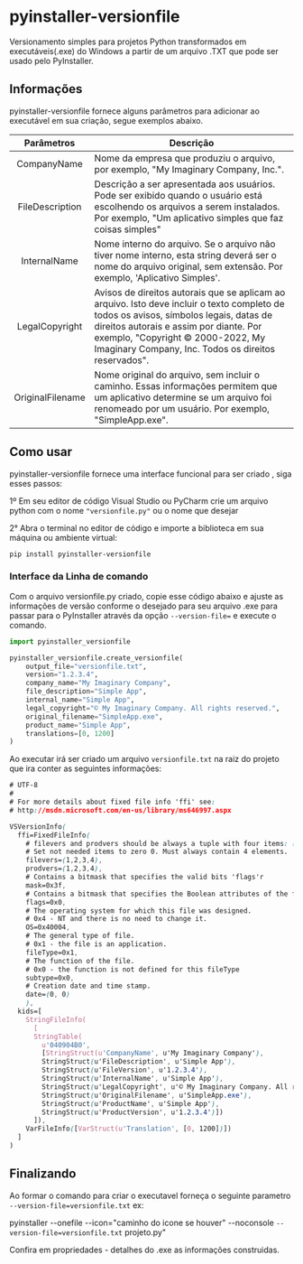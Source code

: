 # pyinstaller-versionfile

Versionamento simples para projetos  Python transformados em executáveis(.exe) do Windows a partir de um arquivo .TXT  que pode ser usado pelo PyInstaller.

## Informações
pyinstaller-versionfile fornece alguns parâmetros para adicionar ao executável em sua criação, segue exemplos abaixo.



|  Parâmetros  | Descrição                                                                                                                                                                                                                                 |
|:----------------:|---------------------------------------------------------------------------------------------------------------------------------------------------------------------------------------------------------------------------------------------|
|   CompanyName    | Nome da empresa que produziu o arquivo, por exemplo, "My Imaginary Company, Inc.".                                                                                                                 |
| FileDescription  | Descrição a ser apresentada aos usuários. Pode ser exibido quando o usuário está escolhendo os arquivos a serem instalados. Por exemplo, "Um aplicativo simples que faz coisas simples"                                                                                |
|   InternalName   | Nome interno do arquivo. Se o arquivo não tiver nome interno, esta string deverá ser o nome do arquivo original, sem extensão. Por exemplo, 'Aplicativo Simples'.                                                                                     |
|  LegalCopyright  | Avisos de direitos autorais que se aplicam ao arquivo. Isto deve incluir o texto completo de todos os avisos, símbolos legais, datas de direitos autorais e assim por diante. Por exemplo, "Copyright © 2000-2022, My Imaginary Company, Inc. Todos os direitos reservados".               |
| OriginalFilename | Nome original do arquivo, sem incluir o caminho. Essas informações permitem que um aplicativo determine se um arquivo foi renomeado por um usuário. Por exemplo, "SimpleApp.exe".
                                                              

## Como usar
pyinstaller-versionfile fornece uma interface funcional para ser criado , siga esses passos:

1º Em seu editor de código Visual Studio ou PyCharm crie um arquivo python com o nome `"versionfile.py"` ou o nome que desejar

2° Abra o terminal no editor de código e importe a biblioteca em sua máquina ou ambiente virtual:

` pip install pyinstaller-versionfile `


### Interface da Linha de comando
Com o arquivo versionfile.py criado, copie esse código abaixo e ajuste as informações de versão conforme o desejado para seu arquivo .exe para passar para o PyInstaller através da opção `--version-file=` e execute o comando.


``` Python
import pyinstaller_versionfile

pyinstaller_versionfile.create_versionfile(
    output_file="versionfile.txt",
    version="1.2.3.4",
    company_name="My Imaginary Company",
    file_description="Simple App",
    internal_name="Simple App",
    legal_copyright="© My Imaginary Company. All rights reserved.",
    original_filename="SimpleApp.exe",
    product_name="Simple App",
    translations=[0, 1200]
)
```

Ao executar irá ser criado um arquivo `versionfile.txt` na raiz do projeto que ira conter as seguintes informações:

``` CSS
# UTF-8
#
# For more details about fixed file info 'ffi' see:
# http://msdn.microsoft.com/en-us/library/ms646997.aspx

VSVersionInfo(
  ffi=FixedFileInfo(
    # filevers and prodvers should be always a tuple with four items: (1, 2, 3, 4)
    # Set not needed items to zero 0. Must always contain 4 elements.
    filevers=(1,2,3,4),
    prodvers=(1,2,3,4),
    # Contains a bitmask that specifies the valid bits 'flags'r
    mask=0x3f,
    # Contains a bitmask that specifies the Boolean attributes of the file.
    flags=0x0,
    # The operating system for which this file was designed.
    # 0x4 - NT and there is no need to change it.
    OS=0x40004,
    # The general type of file.
    # 0x1 - the file is an application.
    fileType=0x1,
    # The function of the file.
    # 0x0 - the function is not defined for this fileType
    subtype=0x0,
    # Creation date and time stamp.
    date=(0, 0)
    ),
  kids=[
    StringFileInfo(
      [
      StringTable(
        u'040904B0',
        [StringStruct(u'CompanyName', u'My Imaginary Company'),
        StringStruct(u'FileDescription', u'Simple App'),
        StringStruct(u'FileVersion', u'1.2.3.4'),
        StringStruct(u'InternalName', u'Simple App'),
        StringStruct(u'LegalCopyright', u'© My Imaginary Company. All rights reserved.'),
        StringStruct(u'OriginalFilename', u'SimpleApp.exe'),
        StringStruct(u'ProductName', u'Simple App'),
        StringStruct(u'ProductVersion', u'1.2.3.4')])
      ]), 
    VarFileInfo([VarStruct(u'Translation', [0, 1200])])
  ]
)
```



## Finalizando

Ao formar o comando para criar o executavel forneça o seguinte parametro `--version-file=versionfile.txt` ex:

pyinstaller --onefile --icon="caminho do icone se houver" --noconsole `--version-file=versionfile.txt` projeto.py"

Confira em propriedades - detalhes do .exe as informações construidas.


